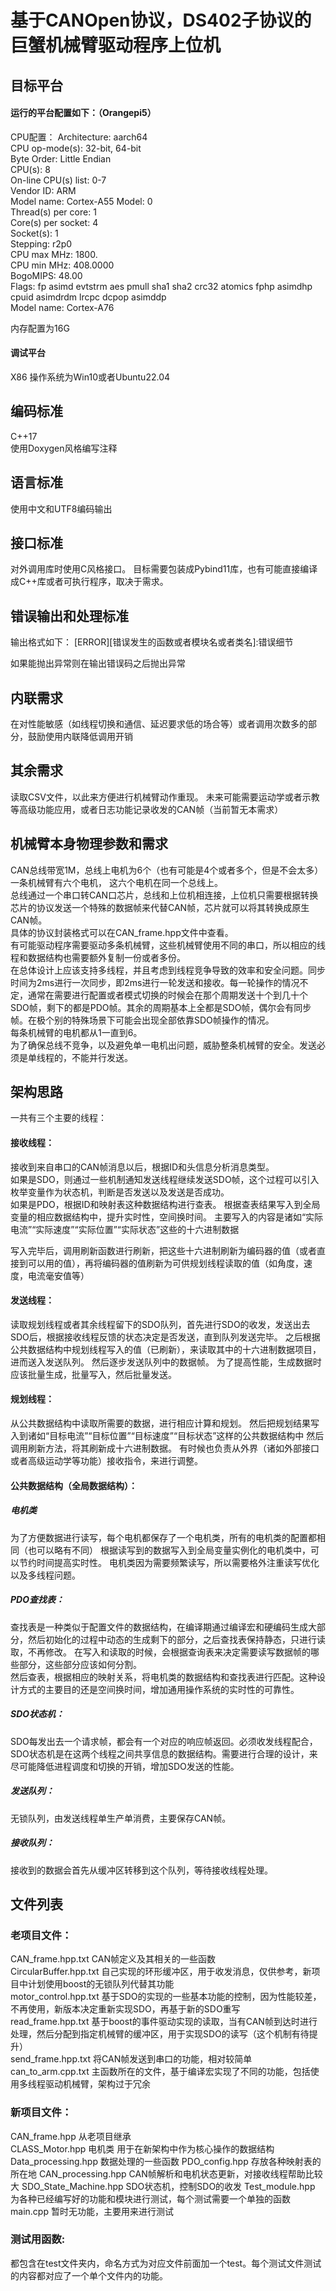 # 基于CANOpen协议，DS402子协议的巨蟹机械臂驱动程序上位机


## 目标平台
#### 运行的平台配置如下：（Orangepi5）  
CPU配置：
Architecture:           aarch64  
  CPU op-mode(s):       32-bit, 64-bit  
  Byte Order:           Little Endian  
CPU(s):                 8  
  On-line CPU(s) list:  0-7  
Vendor ID:              ARM  
  Model name:           Cortex-A55
    Model:              0  
    Thread(s) per core: 1  
    Core(s) per socket: 4  
    Socket(s):          1  
    Stepping:           r2p0  
    CPU max MHz:        1800.  
    CPU min MHz:        408.0000  
    BogoMIPS:           48.00  
    Flags:              fp asimd evtstrm aes pmull sha1 sha2 crc32 atomics fphp asimdhp cpuid asimdrdm lrcpc dcpop asimddp  
  Model name:           Cortex-A76  

  内存配置为16G

#### 调试平台

X86 
操作系统为Win10或者Ubuntu22.04

## 编码标准
C++17  
使用Doxygen风格编写注释

## 语言标准
使用中文和UTF8编码输出

## 接口标准
对外调用库时使用C风格接口。
目标需要包装成Pybind11库，也有可能直接编译成C++库或者可执行程序，取决于需求。

## 错误输出和处理标准
输出格式如下：
[ERROR][错误发生的函数或者模块名或者类名]:错误细节

如果能抛出异常则在输出错误码之后抛出异常

## 内联需求
在对性能敏感（如线程切换和通信、延迟要求低的场合等）或者调用次数多的部分，鼓励使用内联降低调用开销

## 其余需求
读取CSV文件，以此来方便进行机械臂动作重现。
未来可能需要运动学或者示教等高级功能应用，或者日志功能记录收发的CAN帧（当前暂无本需求）

## 机械臂本身物理参数和需求
CAN总线带宽1M，总线上电机为6个（也有可能是4个或者多个，但是不会太多）一条机械臂有六个电机，
这六个电机在同一个总线上。  
总线通过一个串口转CAN口芯片，总线和上位机相连接，上位机只需要根据转换芯片的协议发送一个特殊的数据帧来代替CAN帧，芯片就可以将其转换成原生CAN帧。  
具体的协议封装格式可以在CAN_frame.hpp文件中查看。  
有可能驱动程序需要驱动多条机械臂，这些机械臂使用不同的串口，所以相应的线程和数据结构也需要额外复制一份或者多份。  
在总体设计上应该支持多线程，并且考虑到线程竞争导致的效率和安全问题。同步时间为2ms进行一次同步，即2ms进行一轮发送和接收。每一轮操作的情况不定，通常在需要进行配置或者模式切换的时候会在那个周期发送十个到几十个SDO帧，剩下的都是PDO帧。其余的周期基本上全都是SDO帧，偶尔会有同步帧。在极个别的特殊场景下可能会出现全部依靠SDO帧操作的情况。  
每条机械臂的电机都从1一直到6。  
为了确保总线不竞争，以及避免单一电机出问题，威胁整条机械臂的安全。发送必须是单线程的，不能并行发送。

## 架构思路
一共有三个主要的线程：  
#### 接收线程：
接收到来自串口的CAN帧消息以后，根据ID和头信息分析消息类型。  
如果是SDO，则通过一些机制通知发送线程继续发送SDO帧，这个过程可以引入枚举变量作为状态机，判断是否发送以及发送是否成功。  
如果是PDO，根据ID和映射表这种数据结构进行查表。
根据查表结果写入到全局变量的相应数据结构中，提升实时性，空间换时间。
主要写入的内容是诸如“实际电流”“实际速度”“实际位置”“实际状态”这些的十六进制数据

写入完毕后，调用刷新函数进行刷新，把这些十六进制刷新为编码器的值（或者直接到可以用的值），再将编码器的值刷新为可供规划线程读取的值（如角度，速度，电流毫安值等）
####  发送线程：
读取规划线程或者其余线程留下的SDO队列，首先进行SDO的收发，发送出去SDO后，根据接收线程反馈的状态决定是否发送，直到队列发送完毕。
之后根据公共数据结构中规划线程写入的值（已刷新），来读取其中的十六进制数据项目，进而送入发送队列。
然后逐步发送队列中的数据帧。
为了提高性能，生成数据时应该批量生成，批量写入，然后批量发送。

#### 规划线程：
从公共数据结构中读取所需要的数据，进行相应计算和规划。
然后把规划结果写入到诸如“目标电流”“目标位置”“目标速度”“目标状态”这样的公共数据结构中
然后调用刷新方法，将其刷新成十六进制数据。
有时候也负责从外界（诸如外部接口或者高级运动学等功能）接收指令，来进行调整。



#### 公共数据结构（全局数据结构）：
##### 电机类
为了方便数据进行读写，每个电机都保存了一个电机类，所有的电机类的配置都相同（也可以略有不同）
根据读写到的数据写入到全局变量实例化的电机类中，可以节约时间提高实时性。
电机类因为需要频繁读写，所以需要格外注重读写优化以及多线程问题。

##### PDO查找表：
查找表是一种类似于配置文件的数据结构，在编译期通过编译宏和硬编码生成大部分，然后初始化的过程中动态的生成剩下的部分，之后查找表保持静态，只进行读取，不再修改。
在写入和读取的时候，会根据查询表来决定需要读写数据帧的哪些部分，这些部分应该如何分割。  
然后查表，根据相应的映射关系，将电机类的数据结构和查找表进行匹配。这种设计方式的主要目的还是空间换时间，增加通用操作系统的实时性的可靠性。

##### SDO状态机：
SDO每发出去一个请求帧，都会有一个对应的响应帧返回。必须收发线程配合，SDO状态机是在这两个线程之间共享信息的数据结构。需要进行合理的设计，来尽可能降低进程调度和切换的开销，增加SDO发送的性能。

##### 发送队列：
无锁队列，由发送线程单生产单消费，主要保存CAN帧。

##### 接收队列：

接收到的数据会首先从缓冲区转移到这个队列，等待接收线程处理。



## 文件列表

### 老项目文件：
CAN_frame.hpp.txt   CAN帧定义及其相关的一些函数  
CircularBuffer.hpp.txt   自己实现的环形缓冲区，用于收发消息，仅供参考，新项目中计划使用boost的无锁队列代替其功能  
motor_control.hpp.txt  基于SDO的实现的一些基本功能的控制，因为性能较差，不再使用，新版本决定重新实现SDO，再基于新的SDO重写  
read_frame.hpp.txt   基于boost的事件驱动实现的读取，当有CAN帧到达时进行处理，然后分配到指定机械臂的缓冲区，用于实现SDO的读写（这个机制有待提升）  
send_frame.hpp.txt   将CAN帧发送到串口的功能，相对较简单  
can_to_arm.cpp.txt 主函数所在的文件，基于编译宏实现了不同的功能，包括使用多线程驱动机械臂，架构过于冗余  

### 新项目文件：
CAN_frame.hpp  从老项目继承    
CLASS_Motor.hpp 电机类 用于在新架构中作为核心操作的数据结构  
Data_processing.hpp 数据处理的一些函数
PDO_config.hpp 存放各种映射表的所在地
CAN_processing.hpp CAN帧解析和电机状态更新，对接收线程帮助比较大
SDO_State_Machine.hpp SDO状态机，控制SDO的收发
Test_module.hpp  为各种已经编写好的功能和模块进行测试，每个测试需要一个单独的函数  
main.cpp 暂时无功能，主要用来进行测试

### 测试用函数:
都包含在test文件夹内，命名方式为对应文件前面加一个test。每个测试文件测试的内容都对应了一个单个文件内的功能。